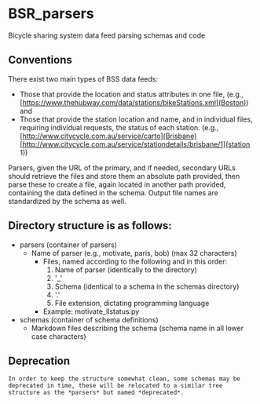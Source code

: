 # BSR_parsers
Bicycle sharing system data feed parsing schemas and code

## Conventions
There exist two main types of BSS data feeds:
+ Those that provide the location and status attributes in one file, (e.g., [https://www.thehubway.com/data/stations/bikeStations.xml](Boston)) and 
+ Those that provide the station location and name, and in individual files, requiring individual requests, the status of each station. (e.g., [http://www.citycycle.com.au/service/carto](Brisbane) [http://www.citycycle.com.au/service/stationdetails/brisbane/1](station 1))

Parsers, given the URL of the primary, and if needed, secondary URLs should retrieve the files and store them an absolute path provided, then parse these to create a file, again located in another path provided, containing the data defined in the schema. Output file names are standardized by the schema as well.


## Directory structure is as follows:
+ parsers (container of parsers)
  + Name of parser (e.g., motivate, paris, bob) (max 32 characters)
    + Files, named according to the following and in this order:
      1. Name of parser (identically to the directory)
      2. '_'
      3. Schema (identical to a schema in the schemas directory)
      4. '.'
      5. File extension, dictating programming language
    + Example: motivate\_llstatus.py
+ schemas (container of schema definitions)
  + Markdown files describing the schema (schema name in all lower case characters)

## Deprecation
    In order to keep the structure somewhat clean, some schemas may be deprecated in time, these will be relocated to a similar tree structure as the *parsers* but named *deprecated*.
